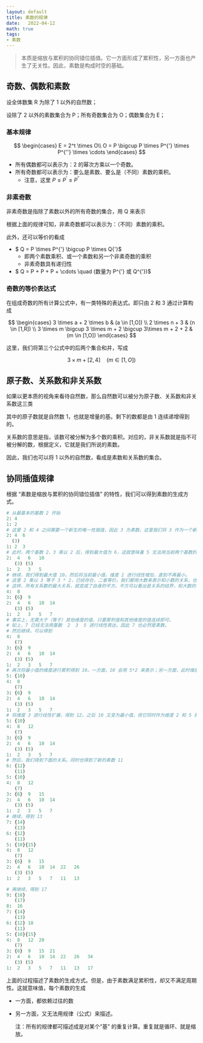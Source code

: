 ```yaml
---
layout: default
title: 素数的规律
date:   2022-04-12
math: true
tags:
- 素数
---
```



> 本质是缩放与累积的协同错位插值。它一方面形成了累积性，另一方面也产生了无关性。因此，素数是构成时空的基础。

## 奇数、偶数和素数

设全体数集 R 为除了 1 以外的自然数；

设除了 2 以外的素数集合为 P；所有奇数集合为 O；偶数集合为 E；



### 基本规律

$$
\begin{cases}
E = 2^t \times O\\
O = P \bigcup P \times P^{'} \times P^{''} \times \cdots
\end{cases}
$$

* 所有偶数都可以表示为：2 的幂次方乘以一个奇数。
* 所有奇数都可以表示为：要么是素数、要么是（不同）素数的乘积。
  * 注意，这里 $P \le P^{'} \le P^{''}$




### 非素奇数

非素奇数是指除了素数以外的所有奇数的集合，用 Q 来表示

根据上面的规律可知，非素奇数都可以表示为：（不同）素数的乘积。

此外，还可以等价的看成

* $ Q = P \times P^{'} \bigcup P \times Q{'}$
  * 即两个素数乘积、或一个素数和另一个非素奇数的乘积
  * 非素奇数具有递归性
* $ Q = P + P + P + \cdots \quad (数量为 P^{'} 或 Q^{'})$



### 奇数的等价表达式

在组成奇数的所有计算公式中，有一类特殊的表达式。即只由 2 和 3 通过计算构成

$$
\begin{cases}
3 \times a + 2 \times b & (a \in [1,O]) \\
2 \times n + 3 & (n \in [1,R]) \\
3  \times m \bigcup 3 \times m + 2 \bigcup 3\times m + 2 + 2 & (m \in [1,O])
\end{cases}
$$

这里，我们将第三个公式中的后两个集合和并，写成

$$
3\times m + [2, 4] \quad (m \in [1,O])
$$



## 原子数、关系数和非关系数

如果以更本质的视角来看待自然数，那么自然数可以被分为原子数、关系数和非关系数这三类

其中的原子数就是自然数 1，也就是增量的基。剩下的数都是由 1 连续递增得到的。

关系数的意思是指，该数可被分解为多个数的乘积。对应的，非关系数就是指不可被分解的数，根据定义，它就是我们所说的素数。

因此，我们也可以将 1 以外的自然数，看成是素数和关系数的集合。



## 协同插值规律

根据 “素数是缩放与累积的协同错位插值” 的特性，我们可以得到素数的生成方式。



```python
# 从最基本的基数 2 开始
2: 4
1: 2
# 这里 2 和 4 之间需要一个新生的唯一性插值，因此 3 为素数。这里我们将 3 作为一个新的独立维度，即新的基数
2: 4  6
  (3) 
1: 2  3
# 此时，两个基数 2、3 乘以 2 后，得到最大值为 6，这就意味着 5 无法用当前两个基数的线性关系表达，这就意味着 5 也必然为素数
2:  4   6   10
   (3) (5) 
1:  2   3   5
# 继续，我们得到最大值 10。然后将当前最小值，维度 2 进行线性增加，直到不再最小。
# 这里 2 乘以 3 等于 3 * 2，已经存在，二者等价。我们都用大数来表示和小数的关系，也就是 2*3 表示成 3*2。
# 这样，所有关系数的最大关系，就变成了自身的平方。平方可以看出是关系的结界，和大数的关系视为未来，不可知。
4:  8
3: {6}  9
2:  4   6   10  14
   (3) (5) 
1:  2   3   5   7
# 事实上，无需大于（等于）其他维度的值，只要累积值和其他维度的值连续即可。
# 如上，7 已经无法用基数  2  3  5 进行线性表达。因此 7 也必然是素数。
# 然后继续，可以得到
4:  8
   (7)
3: {6}  9
2:  4   6   10  14
   (3) (5) 
1:  2   3   5   7
# 再次将最小值的维度进行累积得到 10。一方面，10 会用 5*2 来表示；另一方面，此时维度 3 变成了最小值
5: {10}
4:  8
   (7)
3: {6}  9
2:  4   6   10  14
   (3) (5) 
1:  2   3   5   7
# 将维度 3 进行线性扩展，得到 12。之后 10 又变为最小值，但它同时作为维度 2 和 5 的最大值，因此，两个维度同时扩展
5: {10}
4:  8   12
   (7)
3: {6}  9
2:  4   6   10  14
   (3) (5) 
1:  2   3   5   7
# 然后，我们得到下面的关系。同时也得到了新的素数 11
6: {12}
   (11)
5: {10}
4:  8   12
   (7)
3: {6}  9   15
2:  4   6   10  14
   (3) (5) 
1:  2   3   5   7
# 继续，得到 13
7: {14}
   (13)
6: {12}
   (11)
5: {10}{15}
4:  8   12
   (7)
3: {6}  9   15
2:  4   6   10  14  22   26
   (3) (5) 
1:  2   3   5   7   11   13

# 再继续，得到 17
9: {18}
   (17)
8:  16
7: {14}
   (13)
6: {12} 18
   (11)
5: {10}{15}
4:  8   12  20
   (7)
3: {6}  9   15  21
2:  4   6   10  14  22   26   34
   (3) (5) 
1:  2   3   5   7   11   13   17
```



上面的过程描述了素数的生成方式。但是，由于素数满足累积性，却又不满足周期性。这就意味值，每个素数的生成

* 一方面，都依赖过往的数

* 另一方面，又无法用规律（公式）来描述。

  注：所有的规律都可描述成是对某个“基” 的重复计算。重复就是循环、就是缩放。